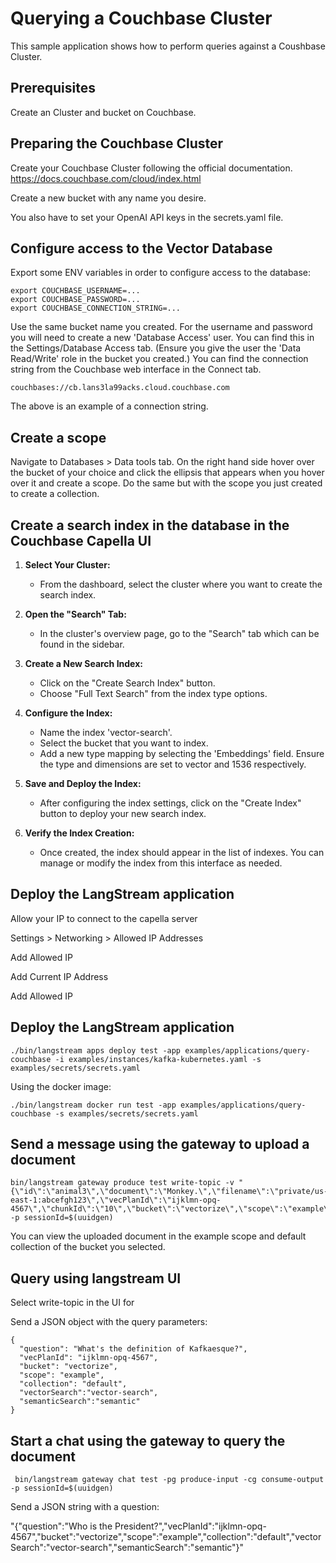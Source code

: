 # Querying a Couchbase Cluster

This sample application shows how to perform queries against a Coushbase Cluster.

## Prerequisites

Create an Cluster and bucket on Couchbase.


## Preparing the Couchbase Cluster

Create your Couchbase Cluster following the official documentation.
https://docs.couchbase.com/cloud/index.html

Create a new bucket with any name you desire.

You also have to set your OpenAI API keys in the secrets.yaml file. 

## Configure access to the Vector Database

Export some ENV variables in order to configure access to the database:

```
export COUCHBASE_USERNAME=...
export COUCHBASE_PASSWORD=...
export COUCHBASE_CONNECTION_STRING=...
```

Use the same bucket name you created.
For the username and password you will need to create a new 'Database Access' user. You can find this in the Settings/Database Access tab.
(Ensure you give the user the 'Data Read/Write' role in the bucket you created.)
You can find the connection string from the Couchbase web interface in the Connect tab.

```
couchbases://cb.lans3la99acks.cloud.couchbase.com
```

The above is an example of a connection string.

## Create a scope

Navigate to Databases > Data tools tab.
On the right hand side hover over the bucket of your choice and click the ellipsis that appears when you hover over it and create a scope.
Do the same but with the scope you just created to create a collection.

## Create a search index in the database in the Couchbase Capella UI

1. **Select Your Cluster:**
   - From the dashboard, select the cluster where you want to create the search index.

2. **Open the "Search" Tab:**
   - In the cluster's overview page, go to the "Search" tab which can be found in the sidebar.

3. **Create a New Search Index:**
   - Click on the "Create Search Index" button.
   - Choose "Full Text Search" from the index type options.

4. **Configure the Index:**
   - Name the index 'vector-search'.
   - Select the bucket that you want to index.
   - Add a new type mapping by selecting the 'Embeddings' field. Ensure the type and dimensions are set to vector and 1536 respectively.

5. **Save and Deploy the Index:**
   - After configuring the index settings, click on the "Create Index" button to deploy your new search index.

6. **Verify the Index Creation:**
   - Once created, the index should appear in the list of indexes. You can manage or modify the index from this interface as needed.

## Deploy the LangStream application
Allow your IP to connect to the capella server

Settings > Networking > Allowed IP Addresses 

Add Allowed IP 

Add Current IP Address

Add Allowed IP


## Deploy the LangStream application

```
./bin/langstream apps deploy test -app examples/applications/query-couchbase -i examples/instances/kafka-kubernetes.yaml -s examples/secrets/secrets.yaml
```
Using the docker image:

```
./bin/langstream docker run test -app examples/applications/query-couchbase -s examples/secrets/secrets.yaml
```

## Send a message using the gateway to upload a document

```
bin/langstream gateway produce test write-topic -v "{\"id\":\"animal3\",\"document\":\"Monkey.\",\"filename\":\"private/us-east-1:abcefgh123\",\"vecPlanId\":\"ijklmn-opq-4567\",\"chunkId\":\"10\",\"bucket\":\"vectorize\",\"scope\":\"example\",\"collection\":\"default\"}" -p sessionId=$(uuidgen)

```
You can view the uploaded document in the example scope and default collection of the bucket you selected.


## Query using langstream UI

Select write-topic in the UI for 

Send a JSON object with the query parameters:

```
{
  "question": "What's the definition of Kafkaesque?",
  "vecPlanId": "ijklmn-opq-4567",
  "bucket": "vectorize",
  "scope": "example",
  "collection": "default",
  "vectorSearch":"vector-search",
  "semanticSearch":"semantic"
}
```

## Start a chat using the gateway to query the document

```
 bin/langstream gateway chat test -pg produce-input -cg consume-output -p sessionId=$(uuidgen)
 ```

 Send a JSON string with a  question:

"{\"question\":\"Who is the President?\",\"vecPlanId\":\"ijklmn-opq-4567\",\"bucket\":\"vectorize\",\"scope\":\"example\",\"collection\":\"default\",\"vectorSearch\":\"vector-search\",\"semanticSearch\":\"semantic\"}"



